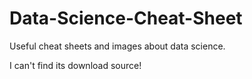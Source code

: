 # Data-Science-Cheat-Sheet
Useful cheat sheets and images about data science.

I can't find its download source!